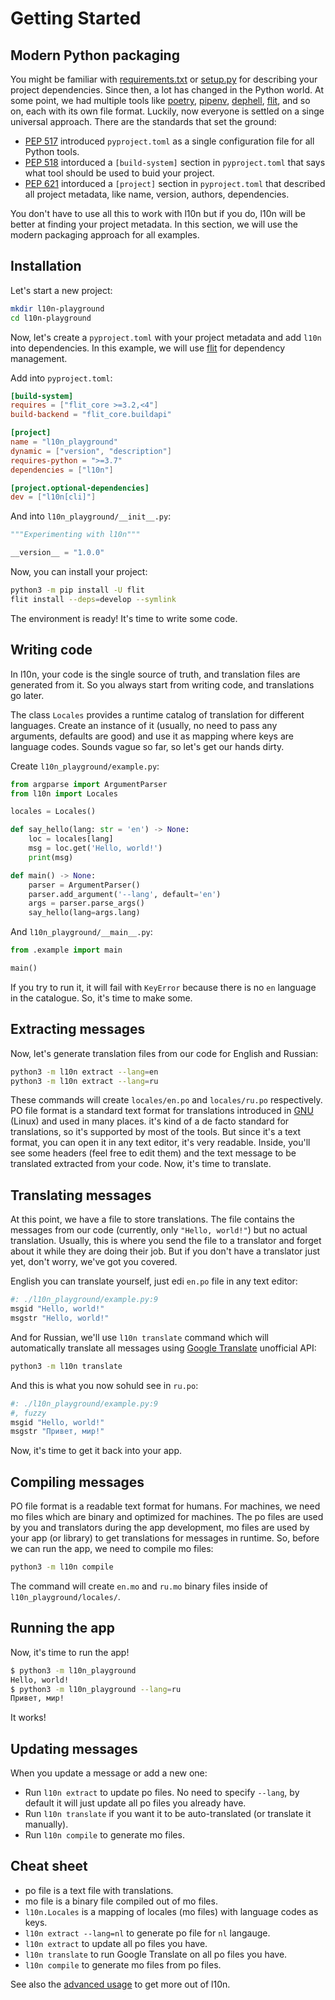 # Getting Started

## Modern Python packaging

You might be familiar with [requirements.txt](https://pip.pypa.io/en/stable/user_guide/#requirements-files) or [setup.py](https://setuptools.pypa.io/en/latest/userguide/quickstart.html#basic-use) for describing your project dependencies. Since then, a lot has changed in the Python world. At some point, we had multiple tools like [poetry](https://python-poetry.org/), [pipenv](https://pipenv.pypa.io/en/latest/), [dephell](https://github.com/dephell/dephell), [flit](https://github.com/pypa/flit), and so on, each with its own file format. Luckily, now everyone is settled on a singe universal approach. There are the standards that set the ground:

+ [PEP 517](https://peps.python.org/pep-0517/) introduced `pyproject.toml` as a single configuration file for all Python tools.
+ [PEP 518](https://peps.python.org/pep-0518/) intorduced a `[build-system]` section in `pyproject.toml` that says what tool should be used to buid your project.
+ [PEP 621](https://peps.python.org/pep-0621/) intorduced a `[project]` section in `pyproject.toml` that described all project metadata, like name, version, authors, dependencies.

You don't have to use all this to work with l10n but if you do, l10n will be better at finding your project metadata. In this section, we will use the modern packaging approach for all examples.

## Installation

Let's start a new project:

```bash
mkdir l10n-playground
cd l10n-playground
```

Now, let's create a `pyproject.toml` with your project metadata and add `l10n` into dependencies. In this example, we will use [flit](https://flit.pypa.io/en/latest/) for dependency management.

Add into `pyproject.toml`:

```toml
[build-system]
requires = ["flit_core >=3.2,<4"]
build-backend = "flit_core.buildapi"

[project]
name = "l10n_playground"
dynamic = ["version", "description"]
requires-python = ">=3.7"
dependencies = ["l10n"]

[project.optional-dependencies]
dev = ["l10n[cli]"]
```

And into `l10n_playground/__init__.py`:

```python
"""Experimenting with l10n"""

__version__ = "1.0.0"
```

Now, you can install your project:

```bash
python3 -m pip install -U flit
flit install --deps=develop --symlink
```

The environment is ready! It's time to write some code.

## Writing code

In l10n, your code is the single source of truth, and translation files are generated from it. So you always start from writing code, and translations go later.

The class `Locales` provides a runtime catalog of translation for different languages. Create an instance of it (usually, no need to pass any arguments, defaults are good) and use it as mapping where keys are language codes. Sounds vague so far, so let's get our hands dirty.

Create `l10n_playground/example.py`:

```python
from argparse import ArgumentParser
from l10n import Locales

locales = Locales()

def say_hello(lang: str = 'en') -> None:
    loc = locales[lang]
    msg = loc.get('Hello, world!')
    print(msg)

def main() -> None:
    parser = ArgumentParser()
    parser.add_argument('--lang', default='en')
    args = parser.parse_args()
    say_hello(lang=args.lang)
```

And `l10n_playground/__main__.py`:

```python
from .example import main

main()
```

If you try to run it, it will fail with `KeyError` because there is no `en` language in the catalogue. So, it's time to make some.

## Extracting messages

Now, let's generate translation files from our code for English and Russian:

```bash
python3 -m l10n extract --lang=en
python3 -m l10n extract --lang=ru
```

These commands will create `locales/en.po` and `locales/ru.po` respectively. PO file format is a standard text format for translations introduced in [GNU](https://www.gnu.org/) (Linux) and used in many places. it's kind of a de facto standard for translations, so it's supported by most of the tools. But since it's a text format, you can open it in any text editor, it's very readable. Inside, you'll see some headers (feel free to edit them) and the text message to be translated extracted from your code. Now, it's time to translate.

## Translating messages

At this point, we have a file to store translations. The file contains the messages from our code (currently, only `"Hello, world!"`) but no actual translation. Usually, this is where you send the file to a translator and forget about it while they are doing their job. But if you don't have a translator just yet, don't worry, we've got you covered.

English you can translate yourself, just edi `en.po` file in any text editor:

```elixir
#: ./l10n_playground/example.py:9
msgid "Hello, world!"
msgstr "Hello, world!"
```

And for Russian, we'll use `l10n translate` command which will automatically translate all messages using [Google Translate](https://translate.google.com/) unofficial API:

```bash
python3 -m l10n translate
```

And this is what you now sohuld see in `ru.po`:

```elixir
#: ./l10n_playground/example.py:9
#, fuzzy
msgid "Hello, world!"
msgstr "Привет, мир!"
```

Now, it's time to get it back into your app.

## Compiling messages

PO file format is a readable text format for humans. For machines, we need mo files which are binary and optimized for machines. The po files are used by you and translators during the app development, mo files are used by your app (or library) to get translations for messages in runtime. So, before we can run the app, we need to compile mo files:

```bash
python3 -m l10n compile
```

The command will create `en.mo` and `ru.mo` binary files inside of `l10n_playground/locales/`.

## Running the app

Now, it's time to run the app!

```bash
$ python3 -m l10n_playground
Hello, world!
$ python3 -m l10n_playground --lang=ru
Привет, мир!
```

It works!

## Updating messages

When you update a message or add a new one:

+ Run `l10n extract` to update po files. No need to specify `--lang`, by default it will just update all po files you already have.
+ Run `l10n translate` if you want it to be auto-translated (or translate it manually).
+ Run `l10n compile` to generate mo files.

## Cheat sheet

+ po file is a text file with translations.
+ mo file is a binary file compiled out of mo files.
+ `l10n.Locales` is a mapping of locales (mo files) with language codes as keys.
+ `l10n extract --lang=nl` to generate po file for `nl` langauge.
+ `l10n extract` to update all po files you have.
+ `l10n translate` to run Google Translate on all po files you have.
+ `l10n compile` to generate mo files from po files.

See also the [advanced usage](./advanced.md) to get more out of l10n.

